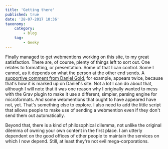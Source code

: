 ```yaml
---
title: 'Getting there'
published: true
date: '28-07-2017 10:36'
taxonomy:
    category:
        - blog
    tag:
        - Geeky
---
```


Finally managed to get webmentions working on this site, to my great satisfaction. There are, of course, plenty of things left to sort out. One relates to  formatting, or presentation. Some of that I can control. Some I cannot, as it depends on what the person at the other end sends. A <a class="u-in-reply-to" href="https://ascraeus.org/micro/1501178407/">supportive comment from Daniel Gold</a>, for example, appears twice, because that's how it is marked up on Daniel's site. Not a lot I can do about that, although I will note that it was one reason why I originally wanted to mess with the Grav plugin to make it use a different, simpler, parsing engine for microformats. And some webmentions that ought to have appeared have not, yet. That's something else to explore. I also need to add the little script that allows people to make use of sending a webmention  even if they don't send them out automatically.

Beyond that, there is a kind of philosophical dilemma, not unlike the original dilemma of owning your own content in the first place. I am utterly dependent on the good offices of other people to maintain the services on which I now depend. Still, at least they're not evil mega-corporations.
